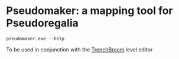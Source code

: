 # Pseudomaker: a mapping tool for Pseudoregalia

```
pseudomaker.exe --help
```

To be used in conjunction with the [TrenchBroom](https://trenchbroom.github.io/) level editor
